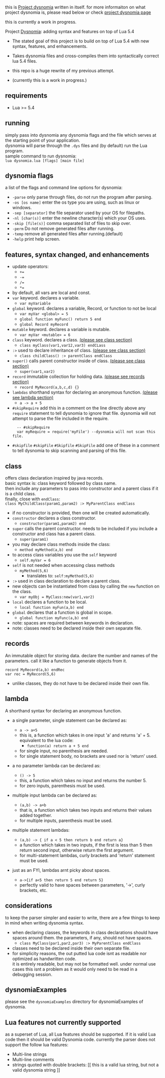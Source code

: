 
this is [Project dysnomia](https://github.com/return5/Project-Dysnomia) written in itself. for more informaiton on what project dysnomia is, please read below or
check [project dysnomia page](https://github.com/return5/Project-Dysnomia)


this is currently a work in progress.


Project [Dysnomia](https://en.wikipedia.org/wiki/Dysnomia_(moon)): adding syntax and features on top of Lua 5.4

- The stated goal of this project is to build on top of Lua 5.4 with new syntax, features, and enhancements.


- Takes dysnomia files and cross-compiles them into syntactically correct lua 5.4 files.


- this repo is a huge rewrite of my previous attempt.


- (currently this is a work in progress.)

## requirements
- Lua >= 5.4

## running
simply pass into dysnomia any dysnomia flags and the file which serves at the starting point of your application.  
dysnomia will parse through the ```.dys``` files and (by default) run the Lua program.     
sample command to run dysnomia:  
``lua dysnomia.lua [flags] [main file]``

## dysnomia flags
a list of the flags and command line options for dysnomia:
- ```-parse```  only parse through files, do not run the program after parsing.
- ```-os [os name]```  enter the os type you are using, such as linux or windows.
- ```-sep [separator]```  the file separator used by your OS for filepaths.
- ```-nl [char(s)]```  enter the newline character(s) which your OS uses.
- ``-skip [file(s)]`` comma separated list of files to skip over.
- ```-perm```  Do not remove generated files after running.
- ```-temp```  remove all generated files after running.(default)
- ```-help```  print help screen.

## features, syntax changed, and enhancements
- update operators:
    - ```+=```
    - ```-=```
    - ```/=```
    - ```*=```
- by default, all vars are local and const.
- ```var``` keyword. declares a variable.
    - ``var myVariable``
- ```global``` keyword. declares a variable, Record, or function to not be local
    - ```var myVar <global> = 5```
    - ``global function myFunc() return 5 end``
    - ``global Record myRecord``
- ```mutable``` keyword. declares a variable is mutable.
    - ```var myVar <mutable> = 6```
- ```class``` keyword. declares a class. [(please see class section)](#class)
    - ```class myClass(var1,var12,var3) endCLass```
- ```:>``` used to declare inheritance of class. [(please see class section)](#class)
    - ```class childClass() :> parentClass endClass```
- ```super()``` calls parent constructor inside of class. [(please see class section)](#class)
    - ``super(var1,var2)``
- ``record`` immutable collection for holding data. [(please see records section)](#records)
    - ```record MyRecord(a,b,c,d) {}```
- ``lambdas`` shorthand syntax for declaring an anonymous function. [(please see lambda section)](#lambda)
    - ``a -> a + 5``
- ```#skipRequire``` add this in a comment on the line directly above any ```require``` statement to tell dysnomia to ignore that file. dysnomia will not attempt to parse the file included in the require.
  ```
    -- #skipRequire
    var myRequire = require('myFile') --dysnomia will not scan this file.
  ```
- ```#skipfile``` ```#skipFile``` ```#Skipfile``` ```#SkipFile``` add one of these in a comment to tell dysnomia to skip scanning and parsing of this file.

## class
offers class declaration inspired by java records.  
basic syntax is: class keyword followed by class name.  
then include any parameters to pass into constructor and a parent class if it is a child class.  
finally, close with ``endClass``:    
```class MyChildClass(param1,param2) :> MyParentClass endClass```
- if no constructor is provided, then one will be created automatically.
- ``constructor`` declares a class constructor.
    - ```constructor(param1,param2) end```
- ``super`` calls the parent constructor. needs to be included if you include a constructor and class has a parent class.
    - ``super(param1)``
- you may declare class methods inside the class:
    - ```method myMethod(a,b) end```
- to access class variables you use the ```self``` keyword
    - ```self.myVar = 6```
- ```self``` is not needed when accessing class methods
    - ```myMethod(5,6)```
        - translates to: ```self:myMethod(5,6)```
- ```:>``` used in class declaration to declare a parent class.
- new objects can be instantiated from class by calling the ``new`` function on the class.
    - ```var myObj = MyClass:new(var1,var2)```
- ``local`` declares a function to be local.
    - ```local function myFun(a,b) end```
- ``global`` declares that a function is global in scope.
    - ``global function myFunc(a,b) end``
- note: spaces are required between keywords in declaration.
- note: classes need to be declared inside their own separate file.

## records
An immutable object for storing data. declare the number and names of the parameters. call it like a function to generate objects from it.
````  
record MyRecord(a,b) endRec
var rec = MyRecord(5,6)
````
- unlike classes, they do not have to be declared inside their own file.

## lambda
A shorthand syntax for declaring an anonymous function.
- a single parameter, single statement can be declared as:
    - ```a -> a+5```
    - this is, a function which takes in one input 'a' and returns 'a' + 5.  equivalent to the lua code:
        - ``function(a) return a + 5 end``
    - for single input, no parenthesis are needed.
    - for single statement body, no brackets are used nor is 'return' used.


- a no parameter lambda can be declared as:
    - ```() -> 5```
    - this, a function which takes no input and returns the number 5.
    - for zero inputs, parenthesis must be used.


- multiple input lambda can be declared as:
    - ``(a,b) -> a+b``
    - that is, a function which takes two inputs and returns their values added together.
    - for multiple inputs, parenthesis must be used.


- multiple statement lambdas:
    - ```(a,b) -> { if a < 5 then return b end return a}```
    - a function which takes in two inputs, if the first is less than 5 then return second input, otherwise return the first argument.
    - for multi-statement lambdas, curly brackets and 'return' statement must be used.


- just as an FYI, lambdas arnt picky about spaces.
    - ``a->{if a<5 then return 5 end return 5} ``
    - perfectly valid to have spaces between parameters, '->', curly brackets, etc.


## considerations
to keep the parser simpler and easier to write, there are a few things to keep in mind when writing dysnomia syntax.
- when declaring classes, the keywords in class declarations should have spaces around them. the parameters, if any, should not have spaces.
    - ```class MyClass(par1,par2,par3) :> MyParentClass endClass```
- classes need to be declared inside their own separate file.
- for simplicity reasons, the out putted lua code isnt as readable nor optimized as handwritten code.  
  it is entirely readable, but may not be formatted well. under normal use cases this isnt a problem as it would only need to be read in a debugging session.

## dysnomiaExamples
please see the ``dysnomiaExamples`` directory for dysnomiaExamples of dysnomia.

## Lua features not currently supported
as a superset of Lua, all  Lua features should be supported. If it is valid Lua code then it should be valid Dysnomia code.
currently the parser does not support the follow lua features:
- Multi-line strings
- Multi-line comments
- strings quoted with double brackets: [[ this is a valid lua string, but not a valid dysnomia string ]]
